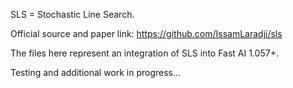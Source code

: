 SLS = Stochastic Line Search.

Official source and paper link:  https://github.com/IssamLaradji/sls

The files here represent an integration of SLS into Fast AI 1.057+.

Testing and additional work in progress...
